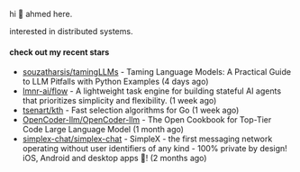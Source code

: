 hi 👋 ahmed here.

interested in distributed systems.

#### check out my recent stars

- [souzatharsis/tamingLLMs](https://github.com/souzatharsis/tamingLLMs) - Taming Language Models: A Practical Guide to LLM Pitfalls with Python Examples (4 days ago)
- [lmnr-ai/flow](https://github.com/lmnr-ai/flow) - A lightweight task engine for building stateful AI agents that prioritizes simplicity and flexibility. (1 week ago)
- [tsenart/kth](https://github.com/tsenart/kth) - Fast selection algorithms for Go (1 week ago)
- [OpenCoder-llm/OpenCoder-llm](https://github.com/OpenCoder-llm/OpenCoder-llm) - The Open Cookbook for Top-Tier Code Large Language Model (1 month ago)
- [simplex-chat/simplex-chat](https://github.com/simplex-chat/simplex-chat) - SimpleX - the first messaging network operating without user identifiers of any kind - 100% private by design! iOS, Android and desktop apps 📱! (2 months ago)

